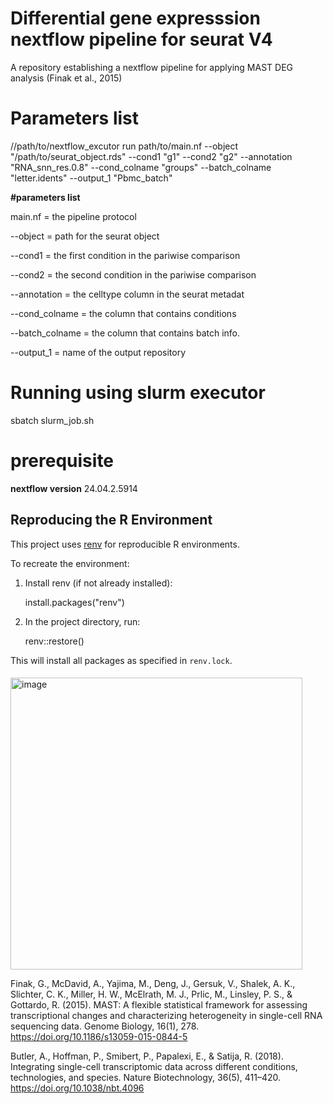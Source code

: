 # Differential gene expresssion nextflow pipeline for seurat V4
A repository establishing a nextflow pipeline for applying MAST DEG analysis (Finak et al., 2015) 


# Parameters list

//path/to/nextflow_excutor run path/to/main.nf  --object "/path/to/seurat_object.rds" --cond1 "g1" --cond2 "g2" --annotation "RNA_snn_res.0.8" --cond_colname "groups"  --batch_colname "letter.idents" --output_1 "Pbmc_batch"

**#parameters list**

main.nf = the pipeline protocol

--object = path for the seurat object

--cond1 = the first condition in the pariwise comparison

--cond2 = the second condition in the pariwise comparison

--annotation = the celltype column in the seurat metadat

--cond_colname = the column that contains conditions 

--batch_colname = the column that contains batch info.

--output_1 = name of the output repository 

# Running using slurm executor

sbatch slurm_job.sh 

# prerequisite 

**nextflow version** 24.04.2.5914

## Reproducing the R Environment

This project uses [renv](https://rstudio.github.io/renv/) for reproducible R environments.

To recreate the environment:

1. Install renv (if not already installed):

   install.packages("renv")


2. In the project directory, run:

   renv::restore()

This will install all packages as specified in `renv.lock`.

####



<img width="467" alt="image" src="https://github.com/user-attachments/assets/5d250dc7-2849-4340-a1fe-f0325891685b" />


Finak, G., McDavid, A., Yajima, M., Deng, J., Gersuk, V., Shalek, A. K., Slichter, C. K., Miller, H. W., McElrath, M. J., Prlic, M., Linsley, P. S., & Gottardo, R. (2015). MAST: A flexible statistical framework for assessing transcriptional changes and characterizing heterogeneity in single-cell RNA sequencing data. Genome Biology, 16(1), 278. https://doi.org/10.1186/s13059-015-0844-5

Butler, A., Hoffman, P., Smibert, P., Papalexi, E., & Satija, R. (2018). Integrating single-cell transcriptomic data across different conditions, technologies, and species. Nature Biotechnology, 36(5), 411–420. https://doi.org/10.1038/nbt.4096


